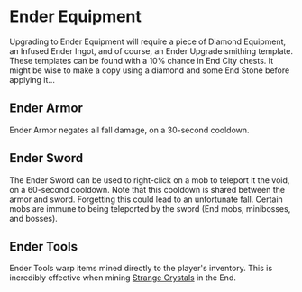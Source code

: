 # Ender Equipment
Upgrading to Ender Equipment will require a piece of Diamond Equipment, an Infused Ender Ingot, and of course, an Ender Upgrade smithing template. These templates can be found with a 10% chance in End City chests. It might be wise to make a copy using a diamond and some End Stone before applying it...

## Ender Armor
Ender Armor negates all fall damage, on a 30-second cooldown.

## Ender Sword
The Ender Sword can be used to right-click on a mob to teleport it the void, on a 60-second cooldown. Note that this cooldown is shared between the armor and sword. Forgetting this could lead to an unfortunate fall. Certain mobs are immune to being teleported by the sword (End mobs, minibosses, and bosses). 

## Ender Tools
Ender Tools warp items mined directly to the player's inventory. This is incredibly effective when mining [Strange Crystals](../materials/ores.md#strange-crystals) in the End.
